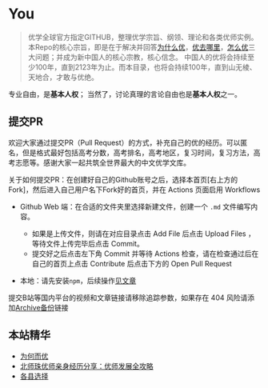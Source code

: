# You

>
> 优学全球官方指定GITHUB，整理优学宗旨、纲领、理论和各类优师实例。
> 本Repo的核心宗旨，即是在于解决并回答[为什么优](为何而优.md)，[优去哪里](优学方法论/各县选择.md)，[怎么优](优学实例.md)三大问题；并成为新中国人的核心宗教，核心信念。
> 中国人的优将会持续至少100年，直到2123年为止。而本目录，也将会持续100年，直到山无棱、天地合，才敢与优绝。

专业自由，是**基本人权**；
当然了，讨论真理的言论自由也是**基本人权**之一。

## 提交PR

欢迎大家通过提交PR（Pull Request）的方式，补充自己的优的经历。可以匿名，但是格式最好包括高考分数，高考排名，高考地区，复习时间，复习方法，高考志愿等。感谢大家一起共筑全世界最大的中文优学文库。

关于如何提交PR：在创建好自己的Github账号之后，选择本首页[右上方的Fork]，然后进入自己用户名下Fork好的首页，并在 Actions 页面启用 Workflows

- Github Web 端：在合适的文件夹里选择新建文件，创建一个 `.md` 文件编写内容。
  - 如果是上传文件，则请在对应目录点击 Add File 后点击 Upload Files ，等待文件上传完毕后点击 Commit。
  - 提交好之后点击左下角 Commit 并等待 Actions 检查，请在检查通过后在自己的首页上点击 Contribute 后点击下方的 Open Pull Request

- 本地：请先安装`npm`，后续操作[见文章](https://chinese.freecodecamp.org/news/how-to-make-your-first-pull-request-on-github/)

提交B站等国内平台的视频和文章链接请移除追踪参数，如果存在 404 风险请添加[Archive备份](Archive备份.md)链接


## 本站精华

- [为何而优](为何而优.md)
- [北师珠优师亲身经历分享：优师发展全攻略](优学实例.md)
- [各县选择](优学方法论/各县选择.md)
